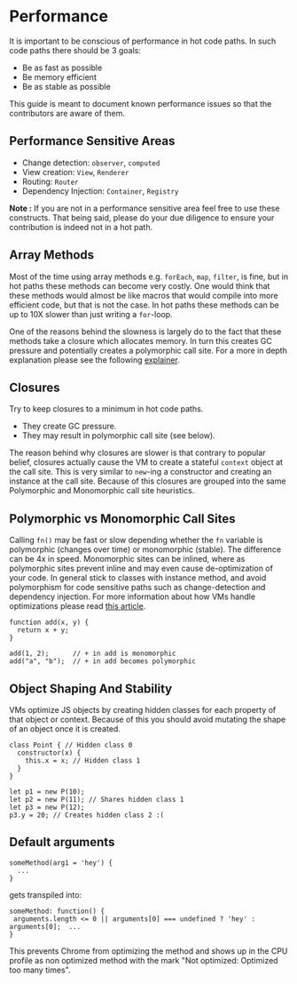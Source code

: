 # Performance

It is important to be conscious of performance in hot code paths. In such code paths there should be 3 goals:

- Be as fast as possible
- Be memory efficient
- Be as stable as possible

This guide is meant to document known performance issues so that the contributors are aware of them.

## Performance Sensitive Areas

- Change detection: `observer`, `computed`
- View creation: `View`, `Renderer`
- Routing: `Router`
- Dependency Injection: `Container`, `Registry`

__Note :__ If you are not in a performance sensitive area feel free to use these constructs. That being said, please do your due diligence to ensure your contribution is indeed not in a hot path.

## Array Methods

Most of the time using array methods e.g. `forEach`, `map`, `filter`, is fine, but in hot paths these methods can become very costly. One would think that these methods would almost be like macros that would compile into more efficient code, but that is not the case. In hot paths these methods can be up to 10X slower than just writing a `for`-loop.

One of the reasons behind the slowness is largely do to the fact that these methods take a closure which allocates memory. In turn this creates GC pressure and potentially creates a polymorphic call site. For a more in depth explanation please see the following [explainer](https://gist.github.com/stefanpenner/376efb906388954146a8).

## Closures

Try to keep closures to a minimum in hot code paths.

- They create GC pressure.
- They may result in polymorphic call site (see below).

The reason behind why closures are slower is that contrary to popular belief, closures actually cause the VM to create a stateful `context` object at the call site. This is very similar to `new`-ing a constructor and creating an instance at the call site. Because of this closures are grouped into the same Polymorphic and Monomorphic call site heuristics.

## Polymorphic vs Monomorphic Call Sites

Calling `fn()` may be fast or slow depending whether the `fn` variable is polymorphic (changes over time) or monomorphic (stable). The difference can be 4x in speed. Monomorphic sites can be inlined, where as polymorphic sites prevent inline and may even cause de-optimization of your code. In general stick to classes with instance method, and avoid polymorphism for code sensitive paths such as change-detection and dependency injection. For more information about how VMs handle optimizations please read [this article](http://mrale.ph/blog/2015/01/11/whats-up-with-monomorphism.html).

```
function add(x, y) {
  return x + y;
}

add(1, 2);      // + in add is monomorphic
add("a", "b");  // + in add becomes polymorphic
```

## Object Shaping And Stability

VMs optimize JS objects by creating hidden classes for each property of that object or context. Because of this you should avoid mutating the shape of an object once it is created.

```
class Point { // Hidden class 0
  constructor(x) {
    this.x = x; // Hidden class 1
  }
}

let p1 = new P(10);
let p2 = new P(11); // Shares hidden class 1
let p3 = new P(12);
p3.y = 20; // Creates hidden class 2 :(
```

## Default arguments

```
someMethod(arg1 = 'hey') {
  ...
}
```
gets transpiled into:

```
someMethod: function() {
 arguments.length <= 0 || arguments[0] === undefined ? 'hey' : arguments[0];  ...
}
```

This prevents Chrome from optimizing the method and shows up in the CPU profile as non optimized method with the mark "Not optimized: Optimized too many times".
